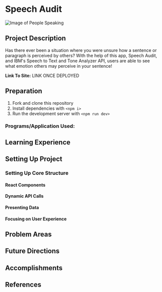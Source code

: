 # Speech Audit
![Image of People Speaking](https://image.flaticon.com/icons/png/512/1141/1141031.png)

## Project Description
Has there ever been a situation where you were unsure how a sentence or paragraph is perceived by others? With the help of this app, Speech Audit, and IBM's Speech to Text and Tone Analyzer API, users are able to see what emotion others may perceive in your sentence!

**Link To Site:** LINK ONCE DEPLOYED

## Preparation
1. Fork and clone this repository
2. Install dependencies with `<npm i>`
3. Run the development server with `<npm run dev>`

### Programs/Application Used:

## Learning Experience


## Setting Up Project

### Setting Up Core Structure

#### React Components 

#### Dynamic API Calls

#### Presenting Data

#### Focusing on User Experience

## Problem Areas
 
## Future Directions

## Accomplishments

## References



